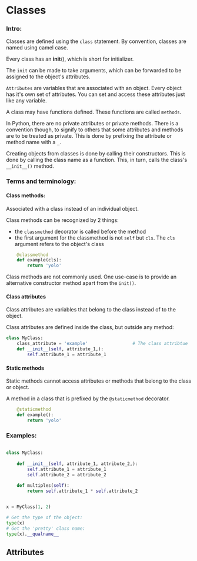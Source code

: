 # Classes


### Intro:

Classes are defined using the `class` statement. By convention, classes are named using camel case.

Every class has an __init__(), which is short for initializer. 

The `init` can be made to take arguments, which can be forwarded to be assigned to the object's attributes.

`Attributes` are variables that are associated with an object. Every object has it's own set of attributes. You can set and access these attributes just like any variable.

A class may have functions defined. These functions are called `methods`.

In Python, there are no private attributes or private methods. There is a convention though, to signify to others that some attributes and methods are to be treated as private. This is done by prefixing the attribute or method name with a `_`.

Creating objects from classes is done by calling their constructors. This is done by calling the class name as a function. This, in turn, calls the class's `__init__()` method.


### Terms and terminology:


#### Class methods:

Associated with a class instead of an individual object.

Class methods can be recognized by 2 things:
- the `classmethod` decorator is called before the method
- the first argument for the classmethod is not `self` but `cls`. The `cls` argument refers to the object's class

```python
    @classmethod
    def example(cls):
        return 'yolo'
```

Class methods are not commonly used. One use-case is to provide an alternative constructor method apart from the `init()`.

#### Class attributes

Class attributes are variables that belong to the class instead of to the object.

Class attributes are defined inside the class, but outside any method:
```python
class MyClass:
    class_attribute = 'example'                 # The class attribtue
    def __init__(self, attribute_1,):
        self.attribute_1 = attribute_1
```

#### Static methods

Static methods cannot access attributes or methods that belong to the class or object. 

A method in a class that is prefixed by the `@staticmethod` decorator.
```python
    @staticmethod
    def example():
        return 'yolo'
```


### Examples:

```python

class MyClass:
    
    def __init__(self, attribute_1, attribute_2,):
        self.attribute_1 = attribute_1
        self.attribute_2 = attribute_2
    
    def multiples(self):
        return self.attribute_1 * self.attribute_2


x = MyClass(1, 2)
```

```python
# Get the type of the object:
type(x)
# Get the 'pretty' class name:
type(x).__qualname__
```



## Attributes